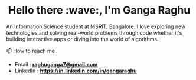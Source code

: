 <h1 align="center">Hello there :wave:, I'm Ganga Raghu</h1>
<p>An Information Science student at MSRIT, Bangalore. 
  I love exploring new technologies and solving real-world problems through code whether it's building interactive apps or diving into the world of algorithms.</p>

📫 How to reach me
- Email : **raghuganga7@gmail.com**
- LinkedIn : **https://in.linkedin.com/in/gangaraghu** 





